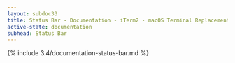 ```yaml
---
layout: subdoc33
title: Status Bar - Documentation - iTerm2 - macOS Terminal Replacement
active-state: documentation
subhead: Status Bar
---
```

{% include 3.4/documentation-status-bar.md %}

